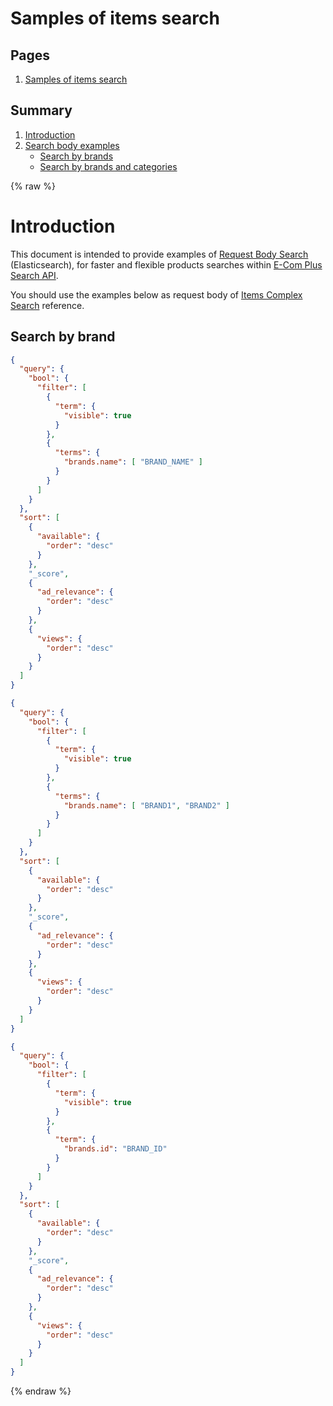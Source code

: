 # Samples of items search

## Pages
1. [Samples of items search](https://ecomclub.github.io/search-api-samples/)

## Summary
1. [Introduction](#introduction)
2. [Search body examples](#search-body-examples)
    * [Search by brands](#serch-by-brands)
    * [Search by brands and categories](#serch-by-brand-and-categories)

{% raw %}

# Introduction
This document is intended to provide examples of
<a href="https://www.elastic.co/guide/en/elasticsearch/reference/current/search-request-body.html" target="_blank">
Request Body Search</a> (Elasticsearch), for faster and flexible products searches within
<a href="https://ecomsearch.docs.apiary.io/" target="_blank">
E-Com Plus Search API</a>.

You should use the examples below as request body of
<a href="https://ecomsearch.docs.apiary.io/#reference/items/items-search/complex-search" target="_blank">
Items Complex Search</a> reference.

## Search by brand
```json
{
  "query": {
    "bool": {
      "filter": [
        {
          "term": {
            "visible": true
          }
        },
        {
          "terms": {
            "brands.name": [ "BRAND_NAME" ]
          }
        }
      ]
    }
  },
  "sort": [
    {
      "available": {
        "order": "desc"
      }
    },
    "_score",
    {
      "ad_relevance": {
        "order": "desc"
      }
    },
    {
      "views": {
        "order": "desc"
      }
    }
  ]
}
```

```json
{
  "query": {
    "bool": {
      "filter": [
        {
          "term": {
            "visible": true
          }
        },
        {
          "terms": {
            "brands.name": [ "BRAND1", "BRAND2" ]
          }
        }
      ]
    }
  },
  "sort": [
    {
      "available": {
        "order": "desc"
      }
    },
    "_score",
    {
      "ad_relevance": {
        "order": "desc"
      }
    },
    {
      "views": {
        "order": "desc"
      }
    }
  ]
}
```

```json
{
  "query": {
    "bool": {
      "filter": [
        {
          "term": {
            "visible": true
          }
        },
        {
          "term": {
            "brands.id": "BRAND_ID"
          }
        }
      ]
    }
  },
  "sort": [
    {
      "available": {
        "order": "desc"
      }
    },
    "_score",
    {
      "ad_relevance": {
        "order": "desc"
      }
    },
    {
      "views": {
        "order": "desc"
      }
    }
  ]
}
```

{% endraw %}
